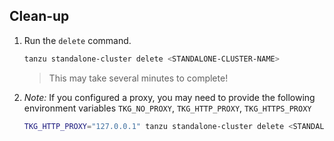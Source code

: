 ## Clean-up

1. Run the `delete` command.

    ```sh
    tanzu standalone-cluster delete <STANDALONE-CLUSTER-NAME>
    ```

    > This may take several minutes to complete!

1. _Note:_ If you configured a proxy, you may need to provide the following environment variables `TKG_NO_PROXY`, `TKG_HTTP_PROXY`, `TKG_HTTPS_PROXY`

    ```sh
    TKG_HTTP_PROXY="127.0.0.1" tanzu standalone-cluster delete <STANDALONE-CLUSTER-NAME>
    ```
